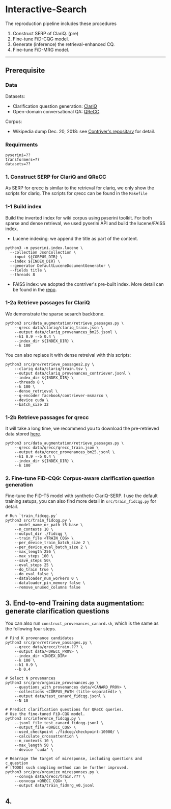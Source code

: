 # Interactive-Search

The reproduction pipeline includes these procedures

1. Construct SERP of ClariQ. (pre)
2. Fine-tune FiD-CQG model.
3. Generate (inference) the retrieval-enhanced CQ.
4. Fine-tune FiD-MRG model.

---
## Prerequisite
### Data
Datasets:
* Clarification question generation: [ClariQ](https://github.com/aliannejadi/ClariQ)
* Open-domain conversational QA: [QReCC](https://github.com/apple/ml-qrecc).

Corpus:
* Wikipedia dump Dec. 20, 2018: see [Contriver's repositary](https://github.com/facebookresearch/contriever) for detail.

### Requirments
```
pyserini=??
transformers=??
datasets=??
```

### 1. Construct SERP for ClariQ and QReCC

As SERP for qrecc is similar to the retrieval for clariq, we only show the scripts for clariq. 
The scripts for qrecc can be found in the `Makefile` 

### 1-1 Build index
Build the inverted index for wiki corpus using pyserini toolkit.
For both sparse and dense retrieval, we used pyserini API and build the lucene/FAISS index.

- Lucene indexing: we append the title as part of the content.
```
python3 -m pyserini.index.lucene \
  --collection JsonCollection \
  --input ${CORPUS_DIR} \
  --index ${INDEX_DIR} \
  --generator DefaultLuceneDocumentGenerator \
  --fields title \
  --threads 8
```
- FAISS index: we adopted the contriver's pre-built index. More detail can be found in the [repo](https://github.com/facebookresearch/contriever).

### 1-2a Retrieve passages for ClariQ
We demonstrate the sparse sesarch backbone. 
```
python3 src/data_augmentation/retrieve_passages.py \
    --qrecc data/clariq/clariq_train.json \
    --output data/clariq_provenances_bm25.jsonl \
    --k1 0.9 --b 0.4 \
    --index_dir ${INDEX_DIR} \
    --k 100
```

You can also replace it with dense retreival with this scripts:
```
python3 src/pre/retrieve_passages2.py \
    --clariq data/clariq/train.tsv \
    --output data/clariq_provenances_contriever.jsonl \
    --index_dir ${INDEX_DIR} \
    --threads 8 \
    --k 100 \
    --dense_retrieval \
    --q-encoder facebook/contriever-msmarco \
    --device cuda \
    --batch_size 32
```

### 1-2b Retrieve passages for qrecc
It will take a long time, we recommend you to download the pre-retrieved data stored [here](#).
```
python3 src/data_augmentation/retrieve_passages.py \
    --qrecc data/qrecc/qrecc_train.json \
    --output data/qrecc_provenances_bm25.jsonl \
    --k1 0.9 --b 0.4 \
    --index_dir ${INDEX_DIR} \
    --k 100
```

### 2. Fine-tune FiD-CQG: Corpus-aware clarification question generation
Fine-tune the FiD-T5 model with synthetic ClariQ-SERP.
I use the default training setups, you can also find more detail in `src/train_fidcqg.py` for detail.
```
# Run `train_fidcqg.py` 
python3 src/train_fidcqg.py \
    --model_name_or_path t5-base \
    --n_contexts 10 \
    --output_dir ./fidcqg \
    --train_file <TRAIN_CQG> \
    --per_device_train_batch_size 2 \
    --per_device_eval_batch_size 2 \
    --max_length 256 \
    --max_steps 100 \
    --save_steps 50\
    --eval_steps 25 \
    --do_train true \
    --do_eval false \
    --dataloader_num_workers 0 \
    --dataloader_pin_memory false \
    --remove_unused_columns false
```

## 3. End-to-end Training data augmentation: generate clarification questions

You can also run `construct_provenances_canard.sh`, which is the same as the following four steps.

```
# Find K provenance candidates
python3 src/pre/retrieve_passages.py \
    --qrecc data/qrecc/train.??? \
    --output data/<QRECC_PROV> \
    --index_dir <INDEX_DIR>
    --k 100 \
    --k1 0.9 \
    --b 0.4

# Select N provenances
python3 src/pre/organize_provenances.py \
    --questions_with_provenances data/<CANARD_PROV> \
    --collections <CORPUS_PATH (title-separated)> \
    --output data/test_canard_fidcqg.jsonl \
    --N 10

# Predict clarification questions for QReCC queries.
# Use the fine-tuned FiD-CQG model.
python3 src/inference_fidcqg.py \
    --jsonl_file test_canard_fidcqg.jsonl \
    --output_file <QRECC_CQG> \
    --used_checkpoint ./fidcqg/checkpoint-10000/ \
    --calculate_crossattention \
    --n_contexts 10 \
    --max_length 50 \
    --device 'cuda' \

# Rearrage the target of miresponse, including questions and c_question
# [TODO] such sampling method can be further improved.
python3 src/pre/organize_miresponses.py \
    --convqa data/qrecc/train.??? \
    --convcqa <QRECC_CQG> \
    --output data/train_fidmrg_v0.jsonl 
```

## 4. 
